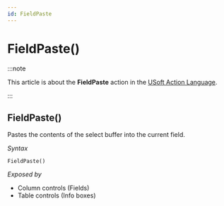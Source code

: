 ```yaml
---
id: FieldPaste
---
```


# FieldPaste()




:::note

This article is about the **FieldPaste** action in the [USoft Action Language](/Task_flow/Action_Language_reference/USoft_Action_Language.md).

:::

## **FieldPaste()**

Pastes the contents of the select buffer into the current field.

*Syntax*

```
FieldPaste()
```

*Exposed by*

- Column controls (Fields)
- Table controls (Info boxes)